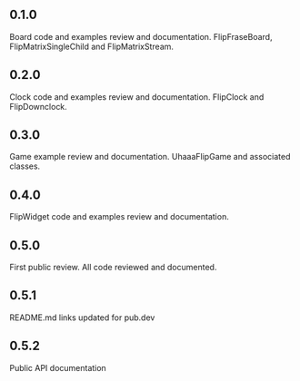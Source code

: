 ## 0.1.0
Board code and examples review and documentation.
FlipFraseBoard, FlipMatrixSingleChild and FlipMatrixStream.

## 0.2.0
Clock code and examples review and documentation.
FlipClock and FlipDownclock.

## 0.3.0
Game example review and documentation.
UhaaaFlipGame and associated classes.

## 0.4.0
FlipWidget code and examples review and documentation.

## 0.5.0
First public review.
All code reviewed and documented.

## 0.5.1
README.md links updated for pub.dev

## 0.5.2
Public API documentation